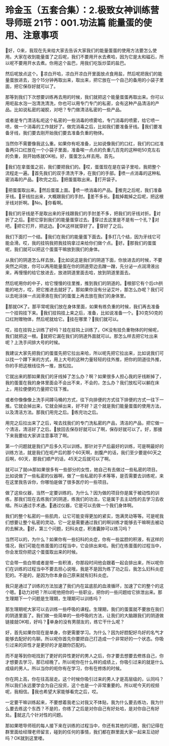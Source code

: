 # 玲金玉（五套合集）：2.极致女神训练营导师班  21节：001.功法篇 能量蛋的使用、注意事项

🎼好，O来，我现在先来给大家去告诉大家我们的能量蛋蛋的使用方法要怎么使用。大家在收到能量蛋了之后呢，我们不要用开水去煮哈，因为它是太和磁石，所以呢不要用开水去煮。你用这个盐巴，用我们吃饭炒菜的盐巴。

然后呢放点这个。🎼凉白开哈，凉白开凉白开里面放点食用盐，然后呢把我们的能量蛋放进去，泡个15分钟再取出来，取出来，把它放在一个自己的备用的小袋子里面，把它保存好就可以了。

那等到我们下次想要训练再去用的时候，我们就把这个能量蛋蛋再取出来。你可以用呃盐水泡一泡清洗清洗，你也可以用专门专门的私密，会有这种产品清洁的产品。比如说私密的凝胶，对吧？专门做清洁私密的一些产品。

或者是专门清洁私呃这个私密的一些消毒的喷雾哈，专门消毒的喷雾，给它喷一喷，做一个消毒的工作就好了。做完消毒之后，比如我们要准备牙线。🎼我们要准备牙线，我们要去刚开始我们要去准备负重的物体。

当然你不需要像我这么重。如果你有呃准备，比如说像我们的口红，我们的口红准备两只口红放在一个小袋子里面，准备唉一点点的负重几百克的这种呃50克左右的负重，刚开始练就OK啦。好，蛋蛋怎么样去用。首先。

🎼我们在拿蛋蛋之前，我们要把我们的。🎼哎，蛋蛋现在是在袋子里哈，我把整个流程走一遍。🎼首先我们的双手清洗干净，在我们的手部。🎼喷一点消毒的这种私密消毒的产品。🎼吹完之后。🎼把蛋蛋取出来。🎼打开袋子。

🎼把蛋蛋取出来。🎼然后蛋蛋上面。🎼喷一喷消毒的产品。🎼推完之后呢，我们准备牙线。🎼牙线拉出来，大概跟我们的手肘。🎼差不多长。🎼裁掉裁掉之后呢，把这根牙线对折啊。🎼No。🎼你看啊。

🎼我们的牙线是不是取出来的牙线跟我们的手肘差不多，把我们的牙线对折。🎼对折了之后。🎼把它穿到我们的能量蛋穿过去。🎼穿过去这里是不是有一个孔？🎼对吧。🎼把它打开，把这边。🎼OK这样就穿好了。🎼穿好了之后。

我们下面打一个结。🎼我们在我们的能量蛋下面去。🎼多打几个结，因为牙线它可能会滑。哎，我的挂钩我把我挂钩拿过来给你们做个点。🎼好。🎼那我们的蛋蛋呢，我们就可以把这个蛋蛋干嘛放到我们的身体。

从我们的阴道怎么样去放。🎼比如说这是我们的阴道下面，你放进去的时候，不要突然之间放，你可以再用能量蛋在你的阴道旁边去蹭一蹭，先分泌一点润滑液出来，再慢慢的给它放进去，放进阴道里面去哈，放到阴道里面去。

然后呢用你的中子，给它慢慢的往里推，推到我们的阴道的。🎼根部它有个后ch拱能的地方，哎，把它推进去就好了。那如果你没有分泌艾叶，那怎么办呢？我们可以去呃涂抹一点润滑液在我们的蛋蛋上再去放在我们的身体里。

🎼那就OK了。那平常呢我们放在身体里面，如果有练负重的时候，我们再去准备一个挂钩挂下来。🎼我们挂钩挂上来之后，准备，比如说准备一个。🎼30克50克的口红附赠物体，然后呢就给它。🎼挂在哪里？🎼我们就可以。

哎，挂在挂钩上训练了好吗？挂在挂钩上训练了。OK没有挂负重物体的时候呢，我们就把这一根。🎼就把它漏在我们的阴道外面就可以。那怎么样去把它吐出来呢？上洗手间排大号的时候。

我建议大家先把我们的蛋蛋先把它拉出来哈，所以呢先把它拉出来，比如说我们可以找一个蹲下来的方式，用上大号的这种力量轻轻的往外推，把你的阴道往外推，你的手把这根线往外一推，放松拉。

它就出来的那如果我们的牙线掉了怎么办？啊？如果很多人担心我的牙线断掉了，我的蛋蛋在我的身体里面会不会出不来，不会的，怎么办？我们放松可以躺在床上，用拉便便的力量把它往下推。

或者你像像像上洗手间蹲马桶的方式，往下向排便的方式往下排便的方式一往下一推。它就会掉出来，它就会掉出来，好不好？这个就是我们能量蛋蛋的使用方法，以及清洁方法。那我们用完之后。🎼练完功之后。

用完之后拉出来了之后，唉去找我们的专门洗私密的产品，清洁的产品，把它做一个清洁，清洁好了之后。🎼放回去保存好就可以了啊，保存好就可以了。好，那接下来我要给大家讲注意事项了啊。

第一个问题就是我们产后多久可以训练。那针对于产后最好的训练，可是啊最好的训练方法，就是我们在呃产后的那个60天啊，剖腹产的话，我们至少要是60天之后啊，60天，那我们顺产的话，45天之后就可以了啊。

就可以了就ok那如果很多有一些部分的女性，她自己有去做过一些私密的项目。比如说做了一些私密的仪器啊，做了一些私密的手术等等，是否需要去训练呢，来在这里我告诉你，你哪怕是做了很多医疗的一些项目。

做了这些仪器，当然一定要训练的。为什么？因为做的项目你是属于被动性的训练，那我们现在去练我们的阴道，练我们的功法，它是属于去主动性的去学习去收缩。所以通过手术通。🎼通过仪器，它是可以去做一个我们身体啊。

我们的整个私密的一些肌肉，让它可能变得更加的紧实，饱满灵动等等。可是呢我们想要让整个私密的灵动，它一定是需要通过我们的啊训练才能够去干嘛啊去被动的去解决。🎼好，第三个问题，妇科炎症，积液囊肿可以练习吗？

当然可以的，为什么？如果你有一些妇科的炎症，你有一些盆腔的积液，有这样的情况，我们可能在练蛋蛋的过程当中，它会排出来哈。我们在练蛋蛋的过程当中，你会发现你把这个蛋蛋取出来的时候。

它会带一些白带或者是带一些积液，你那段时间他会跟着一起会排出来，所以呢你们在训练的过程当中不要去担心说哦，我是不是因为练了功之后，我怎么妇科炎症犯的。不是的，是因为你本身自己原来就有妇科炎症。

我只是通过了训练的方法加速了我们内在盆底肌的血液循环，加速了它的整个的这个嗯。🎼动力对吧？所以呢他把你的一些职业，把你的一些问题给它排泄出来。那生理期下一个问题是生理期，生理期可以训练吗？

那生理期呢大家可以去训练一些呼吸的课程。生理期，我们的蛋蛋就不要放在我们的阴道里面了。我们做一些简单的一些呼吸的方法，让我们的大脑跟我们的阴道做链接就OK啦，好吗？🎼单身的没有男朋友的，练它干什么呢？

好，首先如果你现在是单身，你更需要学习。为什么？因为好腔配好鸟好的名气才能够去配好的鸟聊。所以呢你首先你要把自己打造成一个非常好的一个状态。你吸引过来的异性才是更好的才是跟你匹配的。

而不是等到你呃找到了更好的异性更好的男人之后，你才要去想要去修炼自己，你才想要去学习，那已经晚了。所以呢你在什么样的成绩上，你吸引过来的就是什么成级的男人。所以当你的呃你有在学习，你有在修炼的时候。

你在网上高，你在往高层走。这个时候你吸引过来的男人才是高层级的，认同吗？所以我们永远要学会为自己投资，这个也是一个非常重要的。所以呢今天的视频呢，我相信。🎼我也希望大家能够看完之后，哎。

一定要干嘛训练起来，不要想着我老公对我又不体贴，我为什么要去练功，我为什么要去练这个东西？不是的，你练了之后是对你自己有好处哈，是对你自己有好处。🎼就这几个针对性的问题。

那如果嗯导师班的每人接下来在训练的过程当中，你还有其他的问题，我们记得在群里面给经理老师留言，碰到的任何的事情，我们都在群里面大家一起来互动好吗？OK就到这里喽。

